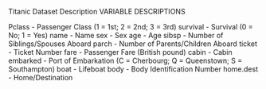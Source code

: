 Titanic Dataset Description
VARIABLE DESCRIPTIONS

Pclass - Passenger Class (1 = 1st; 2 = 2nd; 3 = 3rd) 
survival - Survival (0 = No; 1 = Yes) 
name - Name 
sex - Sex 
age - Age 
sibsp - Number of Siblings/Spouses Aboard 
parch - Number of Parents/Children Aboard 
ticket - Ticket Number 
fare - Passenger Fare (British pound) 
cabin - Cabin 
embarked - Port of Embarkation (C = Cherbourg; Q = Queenstown; S = Southampton) 
boat - Lifeboat 
body - Body Identification Number 
home.dest - Home/Destination
